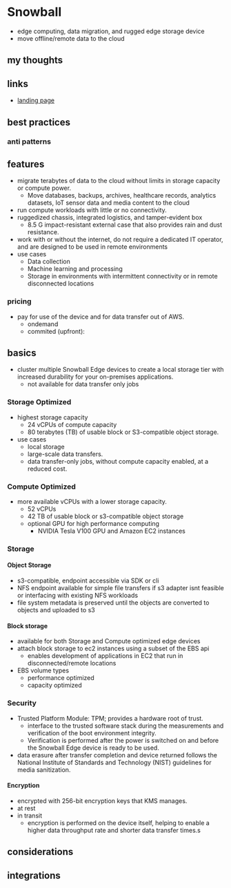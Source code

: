 # Snowball

- edge computing, data migration, and rugged edge storage device
- move offline/remote data to the cloud

## my thoughts

## links

- [landing page](https://aws.amazon.com/snowball/)

## best practices

### anti patterns

## features

- migrate terabytes of data to the cloud without limits in storage capacity or compute power.
  - Move databases, backups, archives, healthcare records, analytics datasets, IoT sensor data and media content to the cloud
- run compute workloads with little or no connectivity.
- ruggedized chassis, integrated logistics, and tamper-evident box
  - 8.5 G impact-resistant external case that also provides rain and dust resistance.
- work with or without the internet, do not require a dedicated IT operator, and are designed to be used in remote environments
- use cases
  - Data collection
  - Machine learning and processing
  - Storage in environments with intermittent connectivity or in remote disconnected locations

### pricing

- pay for use of the device and for data transfer out of AWS.
  - ondemand
  - commited (upfront):

## basics

- cluster multiple Snowball Edge devices to create a local storage tier with increased durability for your on-premises applications.
  - not available for data transfer only jobs

### Storage Optimized

- highest storage capacity
  - 24 vCPUs of compute capacity
  - 80 terabytes (TB) of usable block or S3-compatible object storage.
- use cases
  - local storage
  - large-scale data transfers.
  - data transfer-only jobs, without compute capacity enabled, at a reduced cost.

### Compute Optimized

- more available vCPUs with a lower storage capacity.
  - 52 vCPUs
  - 42 TB of usable block or s3-compatible object storage
  - optional GPU for high performance computing
    - NVIDIA Tesla V100 GPU and Amazon EC2 instances

### Storage

#### Object Storage

- s3-compatible, endpoint accessible via SDK or cli
- NFS endpoint available for simple file transfers if s3 adapter isnt feasible or interfacing with existing NFS workloads
- file system metadata is preserved until the objects are converted to objects and uploaded to s3

#### Block storage

- available for both Storage and Compute optimized edge devices
- attach block storage to ec2 instances using a subset of the EBS api
  - enables development of applications in EC2 that run in disconnected/remote locations
- EBS volume types
  - performance optimized
  - capacity optimized

### Security

- Trusted Platform Module: TPM; provides a hardware root of trust.
  - interface to the trusted software stack during the measurements and verification of the boot environment integrity.
  - Verification is performed after the power is switched on and before the Snowball Edge device is ready to be used.
- data erasure after transfer completion and device returned follows the National Institute of Standards and Technology (NIST) guidelines for media sanitization.

#### Encryption

- encrypted with 256-bit encryption keys that KMS manages.
- at rest
- in transit
  - encryption is performed on the device itself, helping to enable a higher data throughput rate and shorter data transfer times.s

## considerations

## integrations
